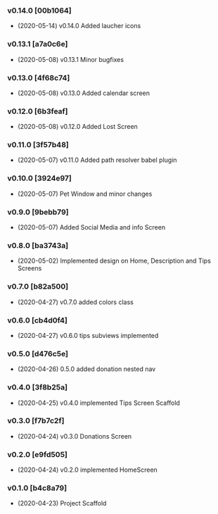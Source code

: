 ### v0.14.0 [00b1064]
* (2020-05-14) v0.14.0 Added laucher icons

### v0.13.1 [a7a0c6e]
* (2020-05-08) v0.13.1 Minor bugfixes

### v0.13.0 [4f68c74]
* (2020-05-08) v0.13.0 Added calendar screen

### v0.12.0 [6b3feaf]
* (2020-05-08) v0.12.0 Added Lost Screen

### v0.11.0 [3f57b48]
* (2020-05-07) v0.11.0 Added path resolver babel plugin

### v0.10.0 [3924e97]
* (2020-05-07) Pet Window and minor changes

### v0.9.0 [9bebb79]
* (2020-05-07) Added Social Media and info Screen

### v0.8.0 [ba3743a]
* (2020-05-02) Implemented design on Home, Description and Tips Screens

### v0.7.0 [b82a500]
* (2020-04-27) v0.7.0 added colors class

### v0.6.0 [cb4d0f4]
* (2020-04-27) v0.6.0 tips subviews implemented

### v0.5.0 [d476c5e]
* (2020-04-26) 0.5.0 added donation nested nav

### v0.4.0 [3f8b25a]
* (2020-04-25) v0.4.0 implemented Tips Screen Scaffold

### v0.3.0 [f7b7c2f]
* (2020-04-24) v0.3.0 Donations Screen

### v0.2.0 [e9fd505]
* (2020-04-24) v0.2.0 implemented HomeScreen

### v0.1.0 [b4c8a79]
* (2020-04-23) Project Scaffold

